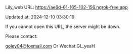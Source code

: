 Lily_web URL: https://ae6d-61-165-102-156.ngrok-free.app

Updated at: 2024-12-10 03:30:19

If you cannot open this URL, the server might be down.

Please contact: 

goley04@foxmail.com Or Wechat:GL_yeaH